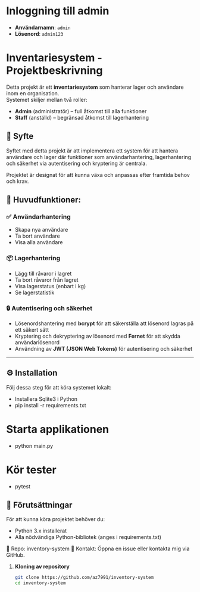 # Inloggning till admin
- **Användarnamn**: `admin`
- **Lösenord**: `admin123`

# Inventariesystem - Projektbeskrivning

Detta projekt är ett **inventariesystem** som hanterar lager och användare inom en organisation.  
Systemet skiljer mellan två roller:  
- **Admin** (administratör) – full åtkomst till alla funktioner  
- **Staff** (anställd) – begränsad åtkomst till lagerhantering  

## 📌 Syfte

Syftet med detta projekt är att implementera ett system för att hantera användare och lager där funktioner som användarhantering, lagerhantering och säkerhet via autentisering och kryptering är centrala.  

Projektet är designat för att kunna växa och anpassas efter framtida behov och krav.

## 🔹 Huvudfunktioner:

### ✅ **Användarhantering**
- Skapa nya användare  
- Ta bort användare  
- Visa alla användare  

### 📦 **Lagerhantering**
- Lägg till råvaror i lagret  
- Ta bort råvaror från lagret  
- Visa lagerstatus (enbart i kg)
- Se lagerstatistik

### 🔒 **Autentisering och säkerhet**
- Lösenordshantering med **bcrypt** för att säkerställa att lösenord lagras på ett säkert sätt  
- Kryptering och dekryptering av lösenord med **Fernet** för att skydda användarlösenord  
- Användning av **JWT (JSON Web Tokens)** för autentisering och säkerhet  

---

## ⚙️ Installation

Följ dessa steg för att köra systemet lokalt:

- Installera Sqlite3 i Python
- pip install -r requirements.txt

# Starta applikationen
- python main.py

# Kör tester
- pytest

## 📌 Förutsättningar

För att kunna köra projektet behöver du:

- Python 3.x installerat
- Alla nödvändiga Python-bibliotek (anges i requirements.txt)

📌 Repo: inventory-system
💬 Kontakt: Öppna en issue eller kontakta mig via GitHub.


1. **Kloning av repository**  
   ```bash
   git clone https://github.com/az7991/inventory-system
   cd inventory-system

